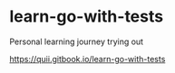 # learn-go-with-tests

Personal learning journey trying out

https://quii.gitbook.io/learn-go-with-tests
